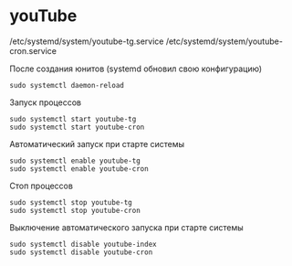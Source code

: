 # youTube


/etc/systemd/system/youtube-tg.service
/etc/systemd/system/youtube-cron.service

После создания юнитов (systemd обновил свою конфигурацию)
```
sudo systemctl daemon-reload
```

Запуск процессов
```
sudo systemctl start youtube-tg
sudo systemctl start youtube-cron
```

Автоматический запуск при старте системы
```
sudo systemctl enable youtube-tg
sudo systemctl enable youtube-cron
```

Стоп процессов
```
sudo systemctl stop youtube-tg
sudo systemctl stop youtube-cron
```

Выключение автоматического запуска при старте системы
```
sudo systemctl disable youtube-index
sudo systemctl disable youtube-cron
```
